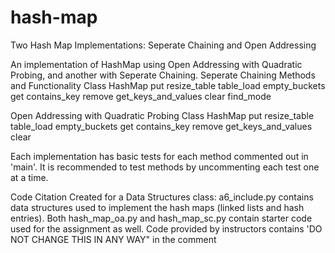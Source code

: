 # hash-map
Two Hash Map Implementations: Seperate Chaining and Open Addressing 

An implementation of HashMap using Open Addressing with Quadratic Probing, and another with Seperate Chaining.
Seperate Chaining Methods and Functionality
  Class HashMap
    put
    resize_table
    table_load
    empty_buckets
    get
    contains_key
    remove
    get_keys_and_values
    clear
  find_mode

Open Addressing with Quadratic Probing
  Class HashMap
    put
    resize_table
    table_load
    empty_buckets
    get
    contains_key
    remove
    get_keys_and_values
    clear
    

Each implementation has basic tests for each method commented out in 'main'. It is recommended to test methods by uncommenting
each test one at a time.

Code Citation
Created for a Data Structures class: a6_include.py contains data structures used to implement the hash maps (linked lists and hash entries).
Both hash_map_oa.py and hash_map_sc.py contain starter code used for the assignment as well. Code provided by instructors contains 'DO NOT CHANGE THIS IN ANY
WAY" in the comment
